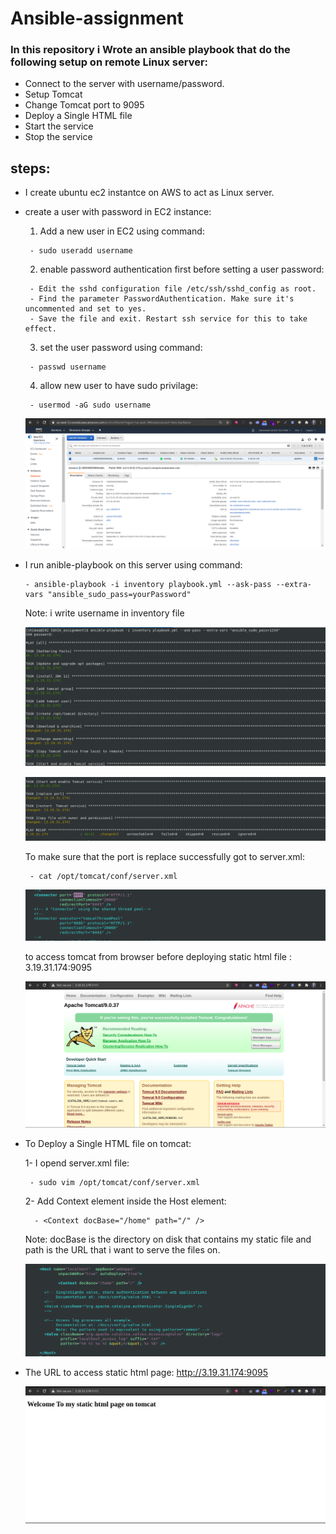 # Ansible-assignment

### In this repository i Wrote an ansible playbook that do the following setup on remote Linux server:

* Connect to the server with username/password.
* Setup Tomcat
* Change Tomcat port to 9095
* Deploy a Single HTML file
* Start the service
* Stop the service

## steps:
* I create ubuntu ec2 instantce on AWS to act as Linux server.
* create a user with password in EC2 instance:
     1) Add a new user in EC2 using command:
    
       - sudo useradd username
           
     2) enable password authentication first before setting a user password:
     
       - Edit the sshd configuration file /etc/ssh/sshd_config as root.
       - Find the parameter PasswordAuthentication. Make sure it's uncommented and set to yes.
       - Save the file and exit. Restart ssh service for this to take effect.
       
     3) set the user password using command:
     
       - passwd username
           
     4) allow new user to have sudo privilage:
     
       - usermod -aG sudo username
       
    ![alt text](https://github.com/shimaa829/Ansible-assignment/blob/master/ansible-screenshots/1.png)

* I run anible-playbook on this server using command:

      - ansible-playbook -i inventory playbook.yml --ask-pass --extra-vars "ansible_sudo_pass=yourPassword"
      
    Note: i write username in inventory file
    
   ![alt text](https://github.com/shimaa829/Ansible-assignment/blob/master/ansible-screenshots/2.png)
   
   ![alt text](https://github.com/shimaa829/Ansible-assignment/blob/master/ansible-screenshots/3.png)
   
   To make sure that the port is replace successfully got to server.xml:
   
       - cat /opt/tomcat/conf/server.xml
    
   ![alt text](https://github.com/shimaa829/Ansible-assignment/blob/master/ansible-screenshots/5.png)
   
   to access tomcat from browser before deploying static html file : 3.19.31.174:9095
   
   ![alt text](https://github.com/shimaa829/Ansible-assignment/blob/master/ansible-screenshots/4.png)
   
      

* To Deploy a Single HTML file on tomcat:

     1- I opend server.xml file:
      
       - sudo vim /opt/tomcat/conf/server.xml
       
     2- Add  Context element inside the Host element:
     
        - <Context docBase="/home" path="/" />
        
    Note: docBase is the directory on disk that contains my static file and path is the URL that i want to serve the files on.
    

  ![alt text](https://github.com/shimaa829/Ansible-assignment/blob/master/ansible-screenshots/7.png)
  
  
 * The URL to access static html page:
   http://3.19.31.174:9095
   
   ![alt text](https://github.com/shimaa829/Ansible-assignment/blob/master/ansible-screenshots/6.png)
